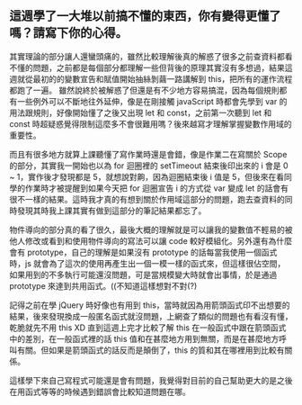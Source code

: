 ## 這週學了一大堆以前搞不懂的東西，你有變得更懂了嗎？請寫下你的心得。
其實理論的部分讓人還蠻頭痛的，雖然比較理解後真的解惑了很多之前查資料都看不懂的問題，之前都是每個部分都理解一些但背後的原理其實沒有多想過，結果這週就從最初的的變數宣告和賦值開始抽絲剝繭一路講解到 this，把所有的運作流程都跑了一遍。
雖然說終於被解惑了但還是有不少地方容易搞混，因為每個規則都有一些例外可以不斷地往外延伸，像是在剛接觸 javaScript 時都會先學到 var 的用法跟規則，好像開始懂了之後又出現 let 和 const，之前第一次聽到 let 和 const 時超疑惑覺得限制這麼多不會很難用嗎？後來越寫才理解掌握變數作用域的重要性。

而且有很多地方就算上課聽懂了寫作業時還是會錯，像是作業二在寫關於 Scope 的部分，其實我一開始也以為 for 迴圈裡的 setTimeout 結束後印出來的 i 會是 0 ~ 1，實作後才發現都是 5，就想說對齁，因為迴圈結束後 i 值是 5，但後來在看同學的作業時才被提醒到如果今天把 for 迴圈宣告 i 的方式從 var 變成 let 的話會有很不一樣的結果。這時我才真的有想到關於作用域這部分的問題，跑去查資料的同時發現其時我上課其實有做到這部分的筆記結果都忘了。

物件導向的部分真的看了很久，最後大概的理解就是可以讓我的變數值不輕易的被他人修改或看到和使用物件導向的寫法可以讓 code 較好模組化。另外還有為什麼會有 prototype，自己的理解是如果沒有 prototype 的話每當我使用一個函式時，js 就會為了這次的使用再產生出一個一模一樣的函式來，但這樣很佔空間，如果用到的不多執行可能還沒問題，可是當規模變大時就會出事情，於是通過 prototype 來達到共用函式。((不知道這樣想對不對(?)

記得之前在學 jQuery 時好像也有用到 this，當時就因為用箭頭函式印不出想要的結果，後來發現換成一般匿名函式就沒問題，上網查了類似的問題也有看沒有懂，乾脆就先不用 this XD
直到這週上完才比較了解 this 在一般函式中跟在箭頭函式中的差別，在一般函式裡的話 this 值和在甚麼地方用到無關，而是在甚麼地方呼叫有關。但如果是箭頭函式的話反而是顛倒了，this 的質和其在哪裡用到比較有關係。

這樣學下來自己寫程式可能還是會有問題，我覺得對目前的自己幫助更大的是之後在用函式等等的時候遇到錯誤會比較知道問題在哪。



